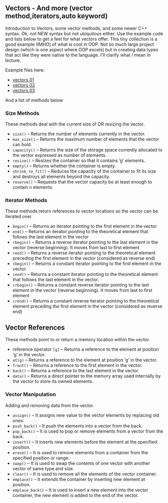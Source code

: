 ## Vectors - And more (vector method,iterators,auto keyword)

Introduction to Vectors, some vector methods, and some newer C++ syntax. Ok, not NEW syntax but not ubiquitous either. Use the example code and lists below to get a feel for what vectors offer. This tiny collection is a good example (IMHO) of what is cool in OOP. Not so much large project design (which is one aspect where OOP excels) but in creating data types that act like they were native to the language. I'll clarify what I mean in lecture.

Example files here:

* [vectors 01](vectors_01.cpp)
* [vectors 02](vectors_02.cpp)
* [vectors 03](vectors_03.cpp)

And a list of methods below

### Size Methods

These methods deal with the current size of OR resizing the vector.

* `size()` – Returns the number of elements currently in the vector.
* `max_size()` – Returns the maximum number of elements that the vector can hold.
* `capacity()` – Returns the size of the storage space currently allocated to the vector expressed as number of elements.
* `resize()` – Resizes the container so that it contains ‘g’ elements.
* `empty()` – Returns whether the container is empty.
* `shrink_to_fit()` – Reduces the capacity of the container to fit its size and destroys all elements beyond the capacity.
* `reserve()` – Requests that the vector capacity be at least enough to contain n elements.

### Iterator Methods

These methods return references to vector locations so the vector can be iterated over. 

* `begin()` – Returns an iterator pointing to the first element in the vector
* `end()` – Returns an iterator pointing to the theoretical element that follows the last element in the vector
* `rbegin()` – Returns a reverse iterator pointing to the last element in the vector (reverse beginning). It moves from last to first element
* `rend()` – Returns a reverse iterator pointing to the theoretical element preceding the first element in the vector (considered as reverse end)
* `cbegin()` – Returns a constant iterator pointing to the first element in the vector.
* `cend()` – Returns a constant iterator pointing to the theoretical element that follows the last element in the vector.
* `crbegin()` – Returns a constant reverse iterator pointing to the last element in the vector (reverse beginning). It moves from last to first element
* `crend()` – Returns a constant reverse iterator pointing to the theoretical element preceding the first element in the vector (considered as reverse end)


## Vector References

These methods point to or return a memory location within the vector. 


* reference operator `[g]` – Returns a reference to the element at position ‘g’ in the vector.
* `at(g)` – Returns a reference to the element at position ‘g’ in the vector.
* `front()` – Returns a reference to the first element in the vector.
* `back()` – Returns a reference to the last element in the vector.
* `data()` – Returns a direct pointer to the memory array used internally by the vector to store its owned elements.    
    

### Vector Manipulation

Adding and removing data from the vector.

* `assign()` – It assigns new value to the vector elements by replacing old ones.
* `push_back()` – It push the elements into a vector from the back.
* `pop_back()` – It is used to pop or remove elements from a vector from the back.
* `insert()` – It inserts new elements before the element at the specified position.
* `erase()` – It is used to remove elements from a container from the specified position or range.
* `swap()` – It is used to swap the contents of one vector with another vector of same type and size.
* `clear()` – It is used to remove all the elements of the vector container.
* `emplace()` – It extends the container by inserting new element at position.
* `emplace_back()` – It is used to insert a new element into the vector container, the new element is added to the end of the vector.
  
